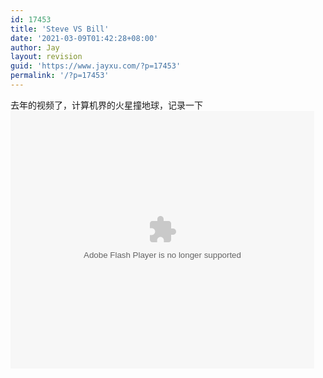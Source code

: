 ```yaml
---
id: 17453
title: 'Steve VS Bill'
date: '2021-03-09T01:42:28+08:00'
author: Jay
layout: revision
guid: 'https://www.jayxu.com/?p=17453'
permalink: '/?p=17453'
---
```


去年的视频了，计算机界的火星撞地球，记录一下<br /><embed src="http://services.brightcove.com/services/viewer/federated_f8/452319854" bgcolor="#FFFFFF" flashvars="videoId=958475626&playerId=452319854&amp;viewerSecureGatewayURL=https://console.brightcove.com/services/amfgateway&servicesURL=http://services.brightcove.com/services&amp;cdnURL=http://admin.brightcove.com&domain=embed&amp;autoStart=false&amp;" base="http://admin.brightcove.com" name="flashObj" seamlesstabbing="false" type="application/x-shockwave-flash" swliveconnect="true" pluginspage="http://www.macromedia.com/shockwave/download/index.cgi?P1_Prod_Version=ShockwaveFlash" height="412" width="486"> </embed>